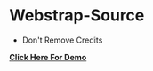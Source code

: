 # Webstrap-Source
<ul>
<li>Don't Remove Credits</li>
</ul>

**[Click Here For Demo](https://bootstrapmade.com/demo/FlexStart/)**
